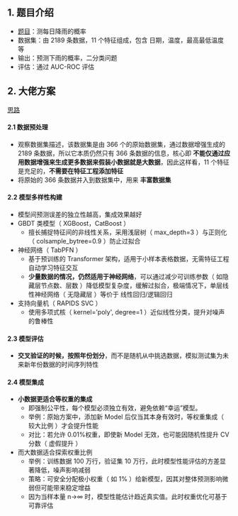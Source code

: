 ## 1. 题目介绍

- [题目](https://www.kaggle.com/competitions/playground-series-s5e3)：测每日降雨的概率
- 数据集：由 2189 条数据，11 个特征组成，包含 日期，温度，最高最低温度 等
- 输出：预测下雨的概率，二分类问题
- 评估：通过 AUC-ROC 评估

## 2. 大佬方案

[思路](https://www.kaggle.com/competitions/playground-series-s5e3/discussion/571176)

#### 2.1 数据预处理

- 观察数据集描述，该数据集是由 366 个的原始数据集，通过数据增强生成的 2189 条数据，所以它本质仍然只有 366 条数据的信息，核心即 **不能仅通过应用数据增强来生成更多数据来假装小数据就是大数据**，因此这样看，11 个特征是充足的，**不需要在特征工程添加特征**
- 将原始的 366 条数据并入到数据集中，用来 **丰富数据集**

#### 2.2 模型多样性构建

- 模型间预测误差的独立性越高，集成效果越好
- GBDT 类模型（ XGBoost，CatBoost ）
  - 擅长捕捉特征间的非线性关系，采用浅层树（ max_depth=3 ）与正则化（ colsample_bytree=0.9 ）防止过拟合
- 神经网络（ TabPFN ）
  - 基于预训练的 Transformer 架构，适用于小样本表格数据，无需特征工程自动学习特征交互
  - **少量数据的情况，仍然适用于神经网络**，可以通过减少可训练参数（ 如隐藏层节点数、层数 ）降低模型复杂度，缓解过拟合，极端情况下，单层线性神经网络（ 无隐藏层 ）等价于 线性回归/逻辑回归
- 支持向量机（ RAPIDS SVC ）
  - 使用多项式核（ kernel='poly', degree=1 ）近似线性分类，提升对噪声的鲁棒性

#### 2.3 模型评估

- **交叉验证的时候，按照年份划分**，而不是随机从中挑选数据，模拟测试集为未来新年份数据的时间序列特性

#### 2.4 模型集成

- **小数据更适合等权重的集成**
  - 即强制公平性，每个模型必须独立有效，避免依赖“幸运”模型。
  - 举例：原始方案中，添加新 Model 后仅当其本身有效时，等权重集成（ 较大比例 ）才会提升性能
  - 对比：若允许 0.01%权重，即使新 Model 无效，也可能因随机性提升 CV 分数（ 虚假提升 ）
- 而大数据适合探索权重比例
  - 举例：训练数据 100 万行，验证集 10 万行，此时模型性能评估的方差显著降低，噪声影响减弱
  - 策略：可安全分配极小权重（ 如 1% ）给新模型，因其对整体预测影响微弱但可能带来稳定增益
  - 因为当样本量 n→∞ 时，模型性能估计趋近真实值。此时权重优化可基于可靠评估
